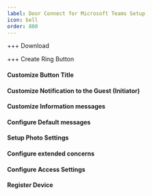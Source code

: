 ```yaml
---
label: Door Connect for Microsoft Teams Setup
icon: bell
order: 800
---
```


+++ Download


+++ Create Ring Button



#### Customize Button Title


#### Customize Notification to the Guest (Initiator)



#### Customize Information messages



#### Configure Default messages



#### Setup Photo Settings



#### Configure extended concerns



#### Configure Access Settings




#### Register Device
